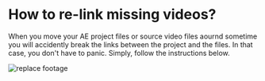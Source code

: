 # How to re-link missing videos?

When you move your AE project files or source video files aournd sometime you will accidently break the links between the project and the files. In that case, you don't have to panic. Simply, follow the instructions below.

![replace footage]()

